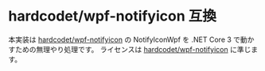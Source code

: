 # hardcodet/wpf-notifyicon 互換

本実装は [hardcodet/wpf-notifyicon](https://github.com/hardcodet/wpf-notifyicon) の NotifyIconWpf を .NET Core 3 で動かすための無理やり処理です。
ライセンスは [hardcodet/wpf-notifyicon](https://github.com/hardcodet/wpf-notifyicon) に準じます。

